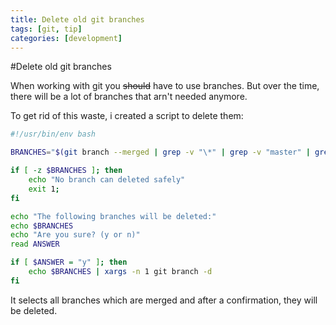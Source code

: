 ```yaml
---
title: Delete old git branches
tags: [git, tip]
categories: [development]
---
```

#Delete old git branches

When working with git you ~~should~~ have to use branches. But over the time, there will be a lot of branches that
arn't needed anymore.

To get rid of this waste, i created a script to delete them:
```bash
#!/usr/bin/env bash

BRANCHES="$(git branch --merged | grep -v "\*" | grep -v "master" | grep -v "develop")"

if [ -z $BRANCHES ]; then
    echo "No branch can deleted safely"
    exit 1;
fi

echo "The following branches will be deleted:"
echo $BRANCHES
echo "Are you sure? (y or n)"
read ANSWER

if [ $ANSWER = "y" ]; then
    echo $BRANCHES | xargs -n 1 git branch -d
fi
```
It selects all branches which are merged and after a confirmation, they will be deleted. 